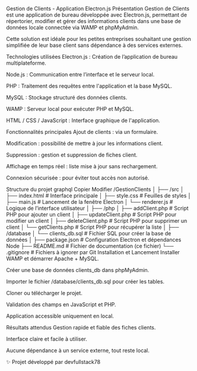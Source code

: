 Gestion de Clients - Application Electron.js
Présentation
Gestion de Clients est une application de bureau développée avec Electron.js, permettant de répertorier, modifier et gérer des informations clients dans une base de données locale connectée via WAMP et phpMyAdmin.

Cette solution est idéale pour les petites entreprises souhaitant une gestion simplifiée de leur base client sans dépendance à des services externes.

Technologies utilisées
Electron.js : Création de l’application de bureau multiplateforme.

Node.js : Communication entre l’interface et le serveur local.

PHP : Traitement des requêtes entre l'application et la base MySQL.

MySQL : Stockage structuré des données clients.

WAMP : Serveur local pour exécuter PHP et MySQL.

HTML / CSS / JavaScript : Interface graphique de l'application.

Fonctionnalités principales
Ajout de clients : via un formulaire.

Modification : possibilité de mettre à jour les informations client.

Suppression : gestion et suppression de fiches client.

Affichage en temps réel : liste mise à jour sans rechargement.

Connexion sécurisée : pour éviter tout accès non autorisé.

Structure du projet
graphql
Copier
Modifier
/GestionClients
│
├── /src
│   ├── index.html       # Interface principale
│   ├── style.css        # Feuilles de styles
│   ├── main.js          # Lancement de la fenêtre Electron
│   └── renderer.js      # Logique de l’interface utilisateur
│
├── /php
│   ├── addClient.php    # Script PHP pour ajouter un client
│   ├── updateClient.php # Script PHP pour modifier un client
│   ├── deleteClient.php # Script PHP pour supprimer un client
│   └── getClients.php   # Script PHP pour récupérer la liste
│
├── /database
│   └── clients_db.sql   # Fichier SQL pour créer la base de données
│
├── package.json         # Configuration Electron et dépendances Node
├── README.md            # Fichier de documentation (ce fichier)
└── .gitignore           # Fichiers à ignorer par Git
Installation et Lancement
Installer WAMP et démarrer Apache + MySQL.

Créer une base de données clients_db dans phpMyAdmin.

Importer le fichier /database/clients_db.sql pour créer les tables.

Cloner ou télécharger le projet.

Validation des champs en JavaScript et PHP.

Application accessible uniquement en local.

Résultats attendus
Gestion rapide et fiable des fiches clients.

Interface claire et facile à utiliser.

Aucune dépendance à un service externe, tout reste local.

✨ Projet développé par devfullstack78
